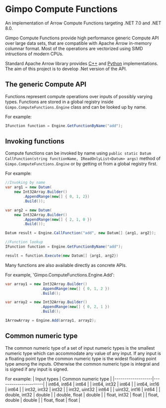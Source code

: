 # Gimpo Compute Functions

An implementation of Arrow Compute Functions targeting .NET 7.0 and .NET 8.0.

Gimpo Compute Functions provide high performance generic Compute API over large data sets, that are compatible with Apache Arrow in-memory columnar format. Most of the operations are vectorized using SIMD intructions of modern CPUs. 

Standard Apache Arrow library provides [C++](https://arrow.apache.org/docs/cpp/compute.html) and [Python](https://arrow.apache.org/docs/python/compute.html) implementations. The aim of this project is to develop .Net version of the API. 


## The generic Compute API
Functions represent compute operations over inputs of possibly varying types. 
Functions are stored in a global registry inside `Gimpo.ComputeFunctions.Engine` class and can be looked up by name.

For example:
```C#
IFunction function = Engine.GetFunctionByName("add");
```

## Invoking functions

Compute functions can be invoked by name using `public static Datum CallFunction(string functionName, IReadOnlyList<Datum> args)` method of `Gimpo.ComputeFunctions.Engine` or by getting ot from a global registry first.

For example:
```C#
//Invoking by name
var arg1 = new Datum(
    new Int32Array.Builder()
        .AppendRange(new[] { 0, 1, 2})
        .Build());

var arg2 = new Datum(
    new Int32Array.Builder()
        .AppendRange(new[] { 2, 1, 0 })
        .Build());

Datum result = Engine.CallFunction("add", new Datum[] {arg1, arg2});

//Function lookup
IFunction function = Engine.GetFunctionByName("add");

result = function.Execute(new Datum[] {arg1, arg2})
```

Many functions are also available directly as concrete APIs. 

For example, 'Gimpo.ComputeFunctions.Engine.Add':
```C#
var array1 = new Int32Array.Builder()
                .AppendRange(new[] { 0, 1, 2 })
                .Build();

var array2 = new Int32Array.Builder()
                .AppendRange(new[] { 0, 2, 1 })
                .Build();

IArrowArray = Engine.Add(array1, array2);
```

## Common numeric type

The common numeric type of a set of input numeric types is the smallest numeric type which can accommodate any value of any input. If any input is a floating point type the common numeric type is the widest floating point type among the inputs. Otherwise the common numeric type is integral and is signed if any input is signed. 

For example:
| Input types       | Common numeric type  |
|-------------------|----------------------|
| int64, int64      | int64                |
| int64, int32      | int64                |
| int64, int16      | int64                |
| int32, int32      | int32                |
| int32, uint32     | int64                |
| uint32, int16     | int64                |
| double, int32     | double               |
| double, float     | double               |
| float,  int32     | float                |
| float, double     | double               |
| float, float      | float                |


